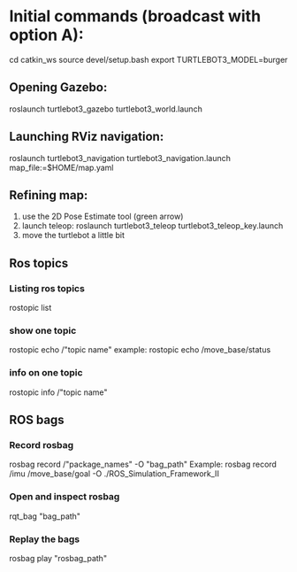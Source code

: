 # Initial commands (broadcast with option A):

cd catkin_ws
source devel/setup.bash
export TURTLEBOT3_MODEL=burger

## Opening Gazebo:

roslaunch turtlebot3_gazebo turtlebot3_world.launch

## Launching RViz navigation:

roslaunch turtlebot3_navigation turtlebot3_navigation.launch map_file:=$HOME/map.yaml

## Refining map:

1. use the 2D Pose Estimate tool (green arrow)
2. launch teleop: roslaunch turtlebot3_teleop turtlebot3_teleop_key.launch
3. move the turtlebot a little bit

## Ros topics

### Listing ros topics

rostopic list

### show one topic

rostopic echo /"topic name"
example: rostopic echo /move_base/status

### info on one topic

rostopic info /"topic name"

## ROS bags

### Record rosbag

rosbag record /"package_names" -O "bag_path"
Example:
rosbag record /imu /move_base/goal -O ./ROS_Simulation_Framework_II

### Open and inspect rosbag

rqt_bag "bag_path"

### Replay the bags

rosbag play "rosbag_path"
